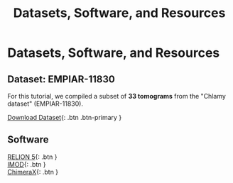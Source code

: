 ﻿---
layout: default
title: "Datasets, Software, and Resources"
nav_order: 8
---

# Datasets, Software, and Resources

## **Dataset: EMPIAR-11830**
For this tutorial, we compiled a subset of **33 tomograms** from the "Chlamy dataset" (EMPIAR-11830).

[Download Dataset](https://ftp.ebi.ac.uk/empiar/world_availability/11830/data/chlamy_visual_proteomics/){: .btn .btn-primary }

## **Software**
[RELION 5](https://relion.readthedocs.io/en/release-5.0/){: .btn }  
[IMOD](https://bio3d.colorado.edu/imod/){: .btn }  
[ChimeraX](https://www.cgl.ucsf.edu/chimerax/){: .btn }


